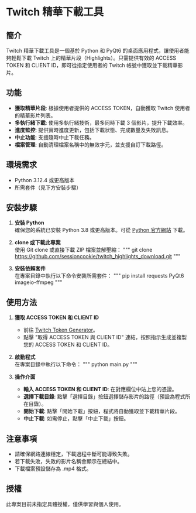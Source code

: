 # Twitch 精華下載工具

## 簡介
Twitch 精華下載工具是一個基於 Python 和 PyQt6 的桌面應用程式，讓使用者能夠輕鬆下載 Twitch 上的精華片段（Highlights）。只需提供有效的 ACCESS TOKEN 和 CLIENT ID，即可從指定使用者的 Twitch 帳號中獲取並下載精華影片。

## 功能
- **獲取精華片段**: 根據使用者提供的 ACCESS TOKEN，自動獲取 Twitch 使用者的精華影片列表。
- **多執行緒下載**: 使用多執行緒技術，最多同時下載 3 個影片，提升下載效率。
- **進度監控**: 提供實時進度更新，包括下載狀態、完成數量及失敗訊息。
- **中止功能**: 支援隨時中止下載任務。
- **檔案管理**: 自動清理檔案名稱中的無效字元，並支援自訂下載路徑。

## 環境需求
- Python 3.12.4 或更高版本
- 所需套件（見下方安裝步驟）

## 安裝步驟
1. **安裝 Python**  
   確保您的系統已安裝 Python 3.8 或更高版本。可從 [Python 官方網站](https://www.python.org/) 下載。

2. **clone 或下載此專案**  
   使用 Git clone 或直接下載 ZIP 檔案並解壓縮：
   """
   git clone https://github.com/sessioncookie/twitch_highlights_download.git
   """

3. **安裝依賴套件**  
   在專案目錄中執行以下命令安裝所需套件：
   """
   pip install requests PyQt6 imageio-ffmpeg
   """

## 使用方法
1. **獲取 ACCESS TOKEN 和 CLIENT ID**  
   - 前往 [Twitch Token Generator](https://twitchtokengenerator.com/)。
   - 點擊 "取得 ACCESS TOKEN 與 CLIENT ID" 連結，按照指示生成並複製您的 ACCESS TOKEN 和 CLIENT ID。

2. **啟動程式**  
   在專案目錄中執行以下命令：
   """
   python main.py
   """

3. **操作介面**  
   - **輸入 ACCESS TOKEN 和 CLIENT ID**: 在對應欄位中貼上您的憑證。
   - **選擇下載目錄**: 點擊「選擇目錄」按鈕選擇儲存影片的路徑（預設為程式所在目錄）。
   - **開始下載**: 點擊「開始下載」按鈕，程式將自動獲取並下載精華片段。
   - **中止下載**: 如需停止，點擊「中止下載」按鈕。

## 注意事項
- 請確保網路連線穩定，下載過程中斷可能導致失敗。
- 若下載失敗，失敗的影片名稱會顯示在總結中。
- 下載檔案預設儲存為 .mp4 格式。

## 授權
此專案目前未指定具體授權，僅供學習與個人使用。

